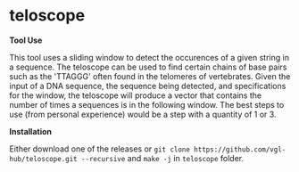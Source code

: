 # teloscope
**Tool Use**

This tool uses a sliding window to detect the occurences of a given string in a sequence. The teloscope can be used to find certain chains of base pairs such as the 'TTAGGG' often found in the telomeres of vertebrates. Given the input of a DNA sequence, the sequence being detected, and specifications for the window, the teloscope will produce a vector that contains the number of times a sequences is in the following window. The best steps to use (from personal experience) would be a step with a quantity of 1 or 3.

**Installation**

Either download one of the releases or `git clone https://github.com/vgl-hub/teloscope.git --recursive` and `make -j` in `teloscope` folder.
